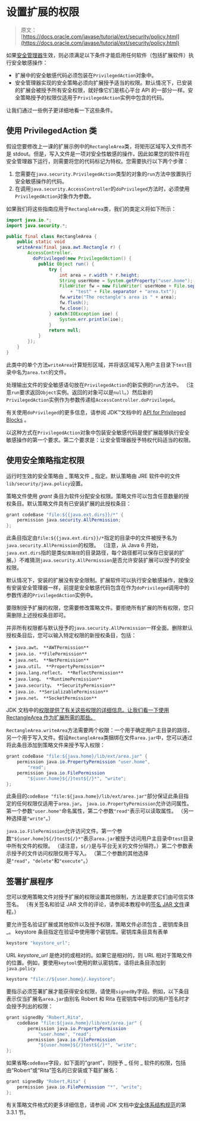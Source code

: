 # 设置扩展的权限

> 原文： [https://docs.oracle.com/javase/tutorial/ext/security/policy.html](https://docs.oracle.com/javase/tutorial/ext/security/policy.html)

如果[安全管理器](../../essential/environment/security.html)生效，则必须满足以下条件才能启用任何软件（包括扩展软件）执行安全敏感操作：

*   扩展中的安全敏感代码必须包装在`PrivilegedAction`对象中。
*   安全管理器实现的安全策略必须向扩展授予适当的权限。默认情况下，已安装的扩展会被授予所有安全权限，就好像它们是核心平台 API 的一部分一样。安全策略授予的权限仅适用于`PrivilegedAction`实例中包含的代码。

让我们通过一些例子更详细地看一下这些条件。

## 使用 PrivilegedAction 类

假设您要修改上一课的扩展示例中的`RectangleArea`类，将矩形区域写入文件而不是 stdout。但是，写入文件是一项对安全性敏感的操作，因此如果您的软件将在安全管理器下运行，则需要将您的代码标记为特权。您需要执行以下两个步骤：

1.  您需要在`java.security.PrivilegedAction`类型的对象的`run`方法中放置执行安全敏感操作的代码。
2.  在调用`java.security.AccessController`的`doPrivileged`方法时，必须使用`PrivilegedAction`对象作为参数。

如果我们将这些指南应用于`RectangleArea`类，我们的类定义将如下所示：

```java
import java.io.*;
import java.security.*;

public final class RectangleArea {
    public static void
    writeArea(final java.awt.Rectangle r) {
        AccessController.
          doPrivileged(new PrivilegedAction() {
            public Object run() {
                try { 
                    int area = r.width * r.height;
                    String userHome = System.getProperty("user.home");
                    FileWriter fw = new FileWriter( userHome + File.separator
                        + "test" + File.separator + "area.txt");
                    fw.write("The rectangle's area is " + area);
                    fw.flush();
                    fw.close();
                } catch(IOException ioe) {
                    System.err.println(ioe);
                }
                return null;
            }
        });
    }
}

```

此类中的单个方法`writeArea`计算矩形区域，并将该区域写入用户主目录下`test`目录中名为`area.txt`的文件。

处理输出文件的安全敏感语句放在`PrivilegedAction`的新实例的`run`方法中。 （注意`run`要求返回`Object`实例。返回的对象可以是`null`。）然后新的`PrivilegedAction`实例作为参数传递给`AccessController.doPrivileged`。

有关使用`doPrivileged`的更多信息，请参阅 JDK™文档中的 [API for Privileged Blocks](https://docs.oracle.com/javase/8/docs/technotes/guides/security/doprivileged.html) 。

以这种方式在`PrivilegedAction`对象中包装安全敏感代码是使扩展能够执行安全敏感操作的第一个要求。第二个要求是：让安全管理器授予特权代码适当的权限。

## 使用安全策略指定权限

运行时生效的安全策略由 _ 策略文件 _ 指定。默认策略由 JRE 软件中的文件`lib/security/java.policy`设置。

策略文件使用 _grant_ 条目为软件分配安全权限。策略文件可以包含任意数量的授权条目。默认策略文件具有已安装扩展的此授权条目：

```java
grant codeBase "file:${{java.ext.dirs}}/*" {
    permission java.security.AllPermission;
};

```

此条目指定由`file:${{java.ext.dirs}}/*`指定的目录中的文件被授予名为`java.security.AllPermission`的权限。 （注意，从 Java 6 开始，`java.ext.dirs`指的是类似`类路径`的目录路径，每个路径都可以保存已安装的扩展。）不难猜测`java.security.AllPermission`是否允许安装扩展可以授予的安全权限。

默认情况下，安装的扩展没有安全限制。扩展软件可以执行安全敏感操作，就像没有安装安全管理器一样，前提是安全敏感代码包含在作为`doPrivileged`调用中的参数传递的`PrivilegedAction`实例中。

要限制授予扩展的权限，您需要修改策略文件。要拒绝所有扩展的所有权限，您只需删除上述授权条目即可。

并非所有权限都与默认授予的`java.security.AllPermission`一样全面。删除默认授权条目后，您可以输入特定权限的新授权条目，包括：

*   `java.awt。 **AWTPermission**`
*   `java.io. **FilePermission**`
*   `java.net。 **NetPermission**`
*   `java.util。 **PropertyPermission**`
*   `java.lang.reflect。 **ReflectPermission**`
*   `java.lang。 **RuntimePermission**`
*   `java.security。 **SecurityPermission**`
*   `java.io. **SerializablePermission**`
*   `java.net。 **SocketPermission**`

JDK 文档中的[权限提供了有关这些权限的详细信息。让我们看一下使用 RectangleArea 作为扩展所需的那些。](https://docs.oracle.com/javase/8/docs/technotes/guides/security/permissions.html)

`RectangleArea.writeArea`方法需要两个权限：一个用于确定用户主目录的路径，另一个用于写入文件。假设`RectangleArea`类捆绑在文件`area.jar`中，您可以通过将此条目添加到策略文件来授予写入权限：

```java
grant codeBase "file:${java.home}/lib/ext/area.jar" {
    permission java.io.PropertyPermission "user.home",
        "read";
    permission java.io.FilePermission
        "${user.home}${/}test${/}*", "write";
};

```

此条目的`codeBase "file:${java.home}/lib/ext/area.jar"`部分保证此条目指定的任何权限仅适用于`area.jar`。 `java.io.PropertyPermission`允许访问属性。第一个参数`"user.home"`命名属性，第二个参数`"read"`表示可以读取属性。 （另一种选择是`"write"`。）

`java.io.FilePermission`允许访问文件。第一个参数`"${user.home}${/}test${/}*"`表示`area.jar`被授予访问用户主目录中`test`目录中所有文件的权限。 （请注意，`${/}`是与平台无关的文件分隔符。）第二个参数表示授予的文件访问权限仅用于写入。 （第二个参数的其他选择是`"read"`，`"delete"`和`"execute"`。）

## 签署扩展程序

您可以使用策略文件对授予扩展的权限设置其他限制，方法是要求它们由可信实体签名。 （有关签名和验证 JAR 文件的评论，请参阅本教程中的[签名 JAR 文件](../../deployment/jar/signing.html)课程。）

要允许签名验证扩展或其他软件以及授予权限，策略文件必须包含 _ 密钥库条目 _。 keystore 条目指定在验证中使用哪个密钥库。密钥库条目具有表单

```java
keystore "keystore_url";

```

URL _keystore_url_ 是绝对的或相对的。如果它是相对的，则 URL 相对于策略文件的位置。例如，要使用`keytool`使用的默认密钥库，请将此条目添加到`java.policy`

```java
keystore "file://${user.home}/.keystore";

```

要指示必须签署扩展才能获得安全权限，请使用`signedBy`字段。例如，以下条目表示仅当扩展名`area.jar`由别名 Robert 和 Rita 在密钥库中标识的用户签名时才会授予列出的权限：

```java
grant signedBy "Robert,Rita",
    codeBase "file:${java.home}/lib/ext/area.jar" {
        permission java.io.PropertyPermission
            "user.home", "read";
        permission java.io.FilePermission
            "${user.home}${/}test${/}*", "write";
};

```

如果省略`codeBase`字段，如下面的“grant”，则授予 _ 任何 _ 软件的权限，包括由“Robert”或“Rita”签名的已安装或下载扩展名：

```java
grant signedBy "Robert,Rita" {
    permission java.io.FilePermission "*", "write";  
};

```

有关策略文件格式的更多详细信息，请参阅 JDK 文档中[安全体系结构规范](https://docs.oracle.com/javase/8/docs/technotes/guides/security/spec/security-spec.doc3.html#20131)的第 3.3.1 节。